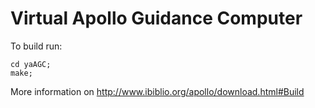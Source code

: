 # Virtual Apollo Guidance Computer 

To build run:

    cd yaAGC;
    make;
    
More information on http://www.ibiblio.org/apollo/download.html#Build

